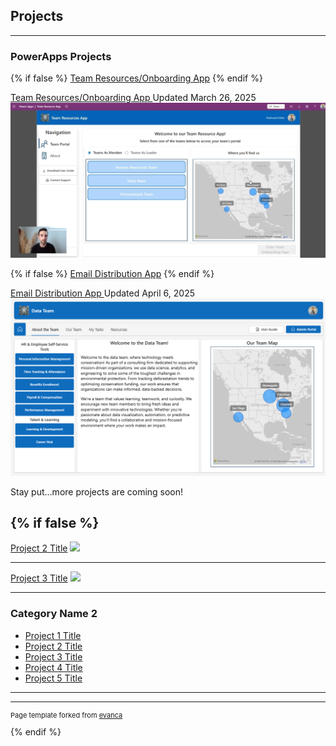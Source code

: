 ## Projects


---

### PowerApps Projects
{% if false %}
[Team Resources/Onboarding App](/pages/TeamResourcesApp) 
{% endif %}
<div class="project-row">
  <a href="/pages/TeamResourcesApp" class="project-link">
    Team Resources/Onboarding App
  </a>
  <span class="project-date">
    Updated March 26, 2025
  </span>
</div>

 <a href="/pages/TeamResourcesApp">
 <img src="images/screenshots/ThumbnailResourceApp.png?raw=true"/>
</a>

{% if false %}
[Email Distribution App](/pages/EmailDistributionApp) 
{% endif %}
<div class="project-row">
  <a href="/pages/EmailDistributionApp" class="project-link">
    Email Distribution App
  </a>
  <span class="project-date">
    Updated April 6, 2025
  </span>
</div>

<a href="/pages/EmailDistributionApp">
  <img id="emailAppImage" src="/images/screenshots/OnboardingApp.png" style="max-width: 100%; height: auto;" />
</a>

<script>
  const images = [
    "/images/screenshots/OnboardingApp.png",
    "/images/screenshots/ThumbnailResourceApp.png"
  ];
  let index = 0;

  setInterval(() => {
    index = (index + 1) % images.length;
    document.getElementById("emailAppImage").src = images[index];
  }, 5000);
</script>

Stay put...more projects are coming soon!

{% if false %}
---
[Project 2 Title](/pdf/sample_presentation.pdf)
<img src="images/dummy_thumbnail.jpg?raw=true"/>


---
[Project 3 Title](http://example.com/)
<img src="images/dummy_thumbnail.jpg?raw=true"/>

---

### Category Name 2

- [Project 1 Title](http://example.com/)
- [Project 2 Title](http://example.com/)
- [Project 3 Title](http://example.com/)
- [Project 4 Title](http://example.com/)
- [Project 5 Title](http://example.com/)

---




---
<p style="font-size:11px">Page template forked from <a href="https://github.com/evanca/quick-portfolio">evanca</a></p>
{% endif %}
<!-- Remove above link if you don't want to attibute -->
